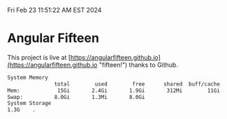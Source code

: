Fri Feb 23 11:51:22 AM EST 2024

# Angular Fifteen


This project is live at [https://angularfifteen.github.io](https://angularfifteen.github.io "fifteen!") thanks to Github.

```bash
System Memory
               total        used        free      shared  buff/cache   available
Mem:            15Gi       2.4Gi       1.9Gi       312Mi        11Gi        12Gi
Swap:          8.0Gi       1.3Mi       8.0Gi
System Storage
1.3G	.
```
```bash
